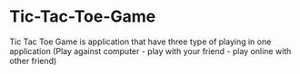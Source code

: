 # Tic-Tac-Toe-Game
Tic Tac Toe Game is application that have three type of playing in one application (Play against computer - play with your friend - play online with other friend)
